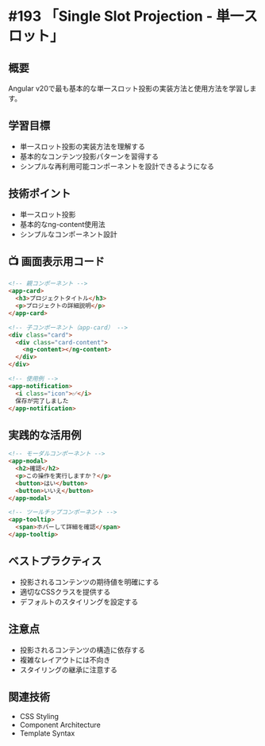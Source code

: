 # #193 「Single Slot Projection - 単一スロット」

## 概要
Angular v20で最も基本的な単一スロット投影の実装方法と使用方法を学習します。

## 学習目標
- 単一スロット投影の実装方法を理解する
- 基本的なコンテンツ投影パターンを習得する
- シンプルな再利用可能コンポーネントを設計できるようになる

## 技術ポイント
- 単一スロット投影
- 基本的なng-content使用法
- シンプルなコンポーネント設計

## 📺 画面表示用コード

```html
<!-- 親コンポーネント -->
<app-card>
  <h3>プロジェクトタイトル</h3>
  <p>プロジェクトの詳細説明</p>
</app-card>
```

```html
<!-- 子コンポーネント（app-card） -->
<div class="card">
  <div class="card-content">
    <ng-content></ng-content>
  </div>
</div>
```

```html
<!-- 使用例 -->
<app-notification>
  <i class="icon">✅</i>
  保存が完了しました
</app-notification>
```

## 実践的な活用例

```html
<!-- モーダルコンポーネント -->
<app-modal>
  <h2>確認</h2>
  <p>この操作を実行しますか？</p>
  <button>はい</button>
  <button>いいえ</button>
</app-modal>
```

```html
<!-- ツールチップコンポーネント -->
<app-tooltip>
  <span>ホバーして詳細を確認</span>
</app-tooltip>
```

## ベストプラクティス
- 投影されるコンテンツの期待値を明確にする
- 適切なCSSクラスを提供する
- デフォルトのスタイリングを設定する

## 注意点
- 投影されるコンテンツの構造に依存する
- 複雑なレイアウトには不向き
- スタイリングの継承に注意する

## 関連技術
- CSS Styling
- Component Architecture
- Template Syntax
